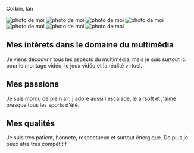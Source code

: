 Corbin, Ian

![photo de moi](https://user-images.githubusercontent.com/106936139/214934238-9585a1ee-3225-4bad-b483-e9c84b68e9ad.jpeg)
![photo de moi](https://user-images.githubusercontent.com/106936139/214934240-14c8b596-3857-4ac9-9fe4-c89de3f603e6.jpeg)
![photo de moi](https://user-images.githubusercontent.com/106936139/214934243-65f184ae-fa18-4c87-860e-366927a87b69.JPG)
![photo de moi](https://user-images.githubusercontent.com/106936139/214934246-fba9b234-f539-496c-b413-04fddda7aa5f.JPG)
![photo de moi](https://user-images.githubusercontent.com/106936139/214934249-c5d54800-c840-4448-9242-37deae19b06a.JPG)
![photo de moi](https://user-images.githubusercontent.com/106936139/214934250-13552460-4059-497e-8bf5-98f624b78581.JPG)
![photo de moi](https://user-images.githubusercontent.com/106936139/214934251-f249e4eb-61ed-423b-891d-74d29ae76eb8.jpg)

## **Mes intérets dans le domaine du multimédia**
Je viens découvrir tous les aspects du multimédia, mais je suis surtout ici pour le montage vidéo, le jeux vidéo et la réalité virtuel.

## Mes passions
Je suis mordu de plein air, j'adore aussi l'escalade, le airsoft et j'aime presque tous les sports d'été.

## Mes qualités
Je suis tres patient, honnete, respectueux et surtout énergique. De plus je peux etre tres compétitif.


